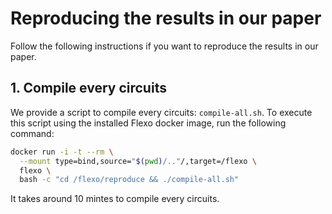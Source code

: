 # Reproducing the results in our paper

Follow the following instructions if you want to reproduce the results in our paper.

## 1. Compile every circuits

We provide a script to compile every circuits: `compile-all.sh`.
To execute this script using the installed Flexo docker image, run the following command:

```sh
docker run -i -t --rm \
  --mount type=bind,source="$(pwd)/.."/,target=/flexo \
  flexo \
  bash -c "cd /flexo/reproduce && ./compile-all.sh"
```

It takes around 10 mintes to compile every circuits.
